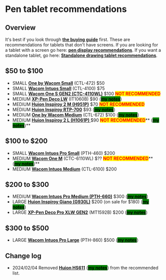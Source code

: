 # Pen tablet recommendations

## Overview

It's best if you look through [**the buying guide**](../buying-a-drawing-tablet/) first. These are recommendations for tablets that don't have screens. If you are looking for a tablet with a screen go here: [**pen display recommendations**](pen-display-recommendations.md). If you want a standalone tablet, go here: [**Standalone drawing tablet recommendations**](standalone-drawing-tablet-recommendations.md).

## $50 to $100&#x20;

* SMALL [**One by Wacom Small**](../product-info/wacom/one-by-wacom/) (CTL-472) $50&#x20;
* SMALL [**Wacom Intuos Small**](../product-info/wacom/wacom-intuos.md) (CTL-4100) $75&#x20;
* SMALL [**Wacom One S GEN2 (CTC-4110WL)**](../product-info/wacom/wacom-one-gen2/) $100 <mark style="color:red;">**NOT RECOMMENDED**</mark>
* MEDIUM [**XP-Pen Deco LW**](../product-info/xp-pen/xp-pen-deco/) (IT1060B) $90 ([<mark style="background-color:green;">**my notes**</mark>](../product-info/xp-pen/xp-pen-deco/7p-notes-xp-pen-deco-lw-it1060b.md))
* MEDIUM [**Huion Inspiroy 2 M (H951P)**](../product-info/huion/huion-inspiroy-2/) $70 <mark style="color:red;">**NOT RECOMMENDED**</mark>
* MEDIUM [**Huion Inspiroy RTP-700**](../product-info/huion/huion-inspiroy-r-series/)  $93 ([<mark style="background-color:green;">**my notes**</mark>](../product-info/huion/huion-inspiroy-r-series/7p-notes-huion-inspiroy-rtp-700.md))
* MEDIUM [**One by Wacom Medium**](../product-info/wacom/one-by-wacom/) (CTL-672) $100 ([<mark style="background-color:green;">**my notes**</mark>](../product-info/wacom/one-by-wacom/7p-notes-one-by-wacom-medium-ctl-672.md))
* MEDIUM [**Huion Inspiroy 2 L (H1061P)** ](../product-info/huion/huion-inspiroy-2/)$90 <mark style="color:red;">**NOT RECOMMENDED**</mark>** (**[<mark style="background-color:green;">**my notes**</mark>](../product-info/huion/huion-inspiroy-2/7p-notes-huion-inspiroy-2-l-h1061p.md)**)**

## $100 to $200

* SMALL [**Wacom Intuos Pro Small**](../product-info/wacom/wacom-intuos-pro/) (PTH-460) $200&#x20;
* MEDIUM [**Wacom One M**](../product-info/wacom/wacom-one-gen2/) (CTC-6110WL) $?? <mark style="color:red;">**NOT RECOMMENDED**</mark>** (**[<mark style="background-color:green;">**my notes**</mark>](../product-info/wacom/wacom-one-gen2/7p-notes-wacom-one-gen2-drawing-tablets.md)**)**
* MEDIUM [**Wacom Intuos Medium**](../product-info/wacom/wacom-intuos.md) (CTL-6100) $200

## $200 to $300

* MEDIUM [**Wacom Intuos Pro Medium (PTH-660)**](../product-info/wacom/wacom-intuos-pro/) $300 ([<mark style="background-color:green;">**my notes**</mark>](../product-info/wacom/wacom-intuos-pro/7p-notes-wacom-intuos-pro-medium-pth-660.md))
* LARGE [**Huion Inspiroy Giano (G930L)**](../product-info/huion/huion-inspiroy/) $200 (on sale for $180) ([<mark style="background-color:green;">**my notes**</mark>](../product-info/huion/huion-inspiroy/7p-notes-huion-giano-g930l.md))
* LARGE [**XP-Pen Deco Pro XLW GEN2**](../product-info/xp-pen/xp-pen-deco-pro-xlw-gen-2-mt1592b/) (MT1592B) $200 ([<mark style="background-color:green;">**my notes**</mark>](../product-info/xp-pen/xp-pen-deco-pro-xlw-gen-2-mt1592b/))&#x20;

## $300 to $500

* LARGE [**Wacom Intuos Pro Large**](../product-info/wacom/wacom-intuos-pro/) (PTH-860) $500 ([<mark style="background-color:green;">**my notes**</mark>](../product-info/wacom/wacom-intuos-pro/7p-notes-wacom-intuos-pro-large-pth-860.md))

## Change log

* 2024/02/04 Removed [**Huion HS611**](broken-reference) ([<mark style="background-color:green;">**my notes**</mark>](../product-info/huion/huion-inspiroy/7p-notes-huion-hs611.md)) from the recommended list.&#x20;



